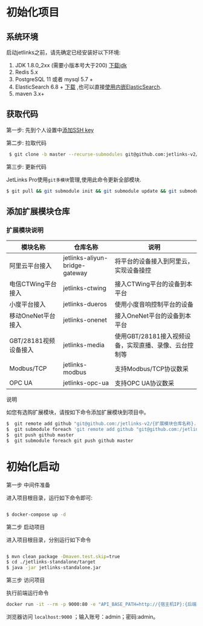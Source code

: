 # 初始化项目

## 系统环境

启动jetlinks之前，请先确定已经安装好以下环境:

1. JDK 1.8.0_2xx (需要小版本号大于200) <a href='https://adoptopenjdk.net/releases.html?variant=openjdk8&jvmVariant=hotspot'>下载jdk</a>
2. Redis 5.x
3. PostgreSQL 11 或者 mysql 5.7 +
4. ElasticSearch 6.8 + <a href='https://www.elastic.co/cn/downloads/elasticsearch'>下载</a> ,也可以直接<a href='#内嵌elasticsearch启动'>使用内嵌ElasticSearch</a>.
5. maven 3.x+

## 获取代码

第一步: 先到个人设置中[添加SSH key](https://github.com/settings/keys)

第二步: 拉取代码

```bash
 $ git clone -b master --recurse-submodules git@github.com:jetlinks-v2/jetlinks-pro.git && git submodule foreach git checkout master
```

第三步: 更新代码

JetLinks Pro使用`git多模块`管理,使用此命令更新全部模块.
```bash
$ git pull && git submodule init && git submodule update && git submodule foreach git checkout master && git submodule foreach git pull origin master
```

## 添加扩展模块仓库

### 扩展模块说明

| 模块名称                        | 仓库名称 | 说明                    |
| ---------------------------- | ------ |  ------------------------- |
| 阿里云平台接入                   | jetlinks-aliyun-bridge-gateway      | 将平台的设备接入到阿里云，实现设备操控                       |
| 电信CTWing平台接入            | jetlinks-ctwing     | 接入CTWing平台的设备到本平台                         |
| 小度平台接入               | jetlinks-dueros      |  使用小度音响控制平台的设备                         |
| 移动OneNet平台接入              | jetlinks-onenet      |  接入OneNet平台的设备到本平台                         |
| GBT/28181视频设备接入       | jetlinks-media      |   使用GBT/28181接入视频设备，实现直播、录像、云台控制等                        |
|  Modbus/TCP           | jetlinks-modbus      |     支持Modbus/TCP协议数采                      |
| OPC UA            | jetlinks-opc-ua      | 支持OPC UA协议数采                        |



<div class='explanation primary'>
  <p class='explanation-title-warp'>
    <span class='iconfont icon-bangzhu explanation-icon'></span>
    <span class='explanation-title font-weight'>说明</span>
  </p>
  如您有选购扩展模块，请按如下命令添加扩展模块到项目中。
</div>


```bash
$  git remote add github "git@github.com:/jetlinks-v2/{扩展模块仓库名称}.git"
$  git submodule foreach 'git remote add github "git@github.com:/jetlinks-v2/{扩展模块仓库名称}.git"'
$  git push github master
$  git submodule foreach git push github master 
```

# 初始化启动

第一步 中间件准备

进入项目根目录，运行如下命令即可:

```bash

$ docker-compose up -d

```

第二步 启动项目

进入项目根目录，分别运行如下命令

```bash

$ mvn clean package -Dmaven.test.skip=true
$ cd ./jetlinks-standalone/target 
$ java -jar jetlinks-standalone.jar 

```

第三步 访问项目

执行前端运行命令

```bash
docker run -it --rm -p 9000:80 -e "API_BASE_PATH=http://{宿主机IP}:{后端应用端口}/" registry.cn-shenzhen.aliyuncs.com/jetlinks/jetlinks-ui-vue:2.1.0-SNAPSHOT
```

浏览器访问  `localhost:9000` ；输入账号：admin；密码:admin。



